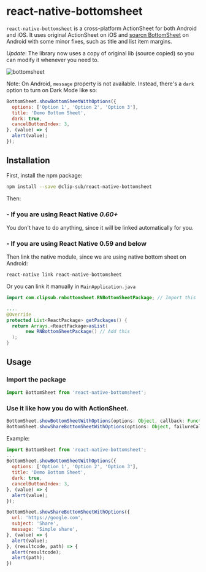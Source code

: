 # react-native-bottomsheet

`react-native-bottomsheet` is a cross-platform ActionSheet for both Android and iOS. It uses original ActionSheet on iOS and [soarcn BottomSheet](https://github.com/soarcn/BottomSheet) on Android with some minor fixes, such as title and list item margins.

*Update*: The library now uses a copy of original lib (source copied) so you can modify it whenever you need to.

![bottomsheet](https://raw.githubusercontent.com/acaziasoftcom/react-native-bottomsheet/master/image-demo.png)

Note: On Android, `message` property is not available. Instead, there's a `dark` option to turn on Dark Mode like so:

```js
BottomSheet.showBottomSheetWithOptions({
  options: ['Option 1', 'Option 2', 'Option 3'],
  title: 'Demo Bottom Sheet',
  dark: true,
  cancelButtonIndex: 3,
}, (value) => {
  alert(value);
});
```

## Installation

First, install the npm package:
```bash
npm install --save @clip-sub/react-native-bottomsheet
```
Then:

### - If you are using React Native _0.60+_

You don't have to do anything, since it will be linked automatically for you.

### - If you are using React Native 0.59 and below

Then link the native module, since we are using native bottom sheet on Android:
```bash
react-native link react-native-bottomsheet
```

Or you can link it manually in `MainApplication.java`

```java
import com.clipsub.rnbottomsheet.RNBottomSheetPackage; // Import this

....
@Override
protected List<ReactPackage> getPackages() {
  return Arrays.<ReactPackage>asList(
       new RNBottomSheetPackage() // Add this
  );
}
```

## Usage

### Import the package
```js
import BottomSheet from 'react-native-bottomsheet';
```

### Use it like how you do with ActionSheet.
````js
BottomSheet.showBottomSheetWithOptions(options: Object, callback: Function)
BottomSheet.showShareBottomSheetWithOptions(options: Object, failureCallback: Function, successCallback: Function)
````

Example:

```js
import BottomSheet from 'react-native-bottomsheet';
...
BottomSheet.showBottomSheetWithOptions({
  options: ['Option 1', 'Option 2', 'Option 3'],
  title: 'Demo Bottom Sheet',
  dark: true,
  cancelButtonIndex: 3,
}, (value) => {
  alert(value);
});
```

```js
BottomSheet.showShareBottomSheetWithOptions({
  url: 'https://google.com',
  subject: 'Share',
  message: 'Simple share',
}, (value) => {
  alert(value);
}, (resultcode, path) => {
  alert(resultcode);
  alert(path);
})
```
